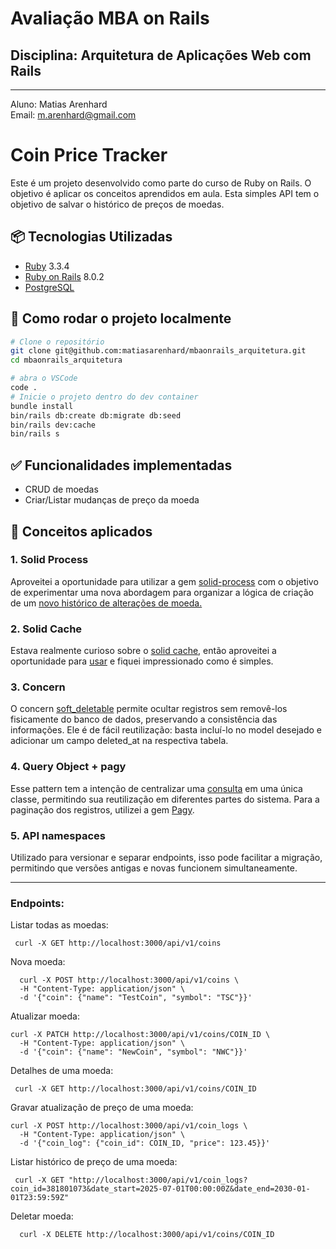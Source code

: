 # Avaliação MBA on Rails
## Disciplina: Arquitetura de Aplicações Web com Rails 
----------------------------------------
Aluno: Matias Arenhard <br/>
Email: m.arenhard@gmail.com

# Coin Price Tracker
Este é um projeto desenvolvido como parte do curso de Ruby on Rails. O objetivo é aplicar os conceitos aprendidos em aula. Esta simples API tem o objetivo de salvar o histórico de preços de moedas. 

## 📦 Tecnologias Utilizadas
- [Ruby](https://www.ruby-lang.org/pt/) 3.3.4
- [Ruby on Rails](https://rubyonrails.org/) 8.0.2
- [PostgreSQL](https://www.postgresql.org/) 

## 🚀 Como rodar o projeto localmente

```bash
# Clone o repositório
git clone git@github.com:matiasarenhard/mbaonrails_arquitetura.git
cd mbaonrails_arquitetura

# abra o VSCode
code .
# Inicie o projeto dentro do dev container
bundle install
bin/rails db:create db:migrate db:seed
bin/rails dev:cache
bin/rails s
```

## ✅ Funcionalidades implementadas
- CRUD de moedas
- Criar/Listar mudanças de preço da moeda

## 🧠 Conceitos aplicados

### 1. **Solid Process**
Aproveitei a oportunidade para utilizar a gem [solid-process](https://github.com/solid-process/solid-process) com o objetivo de experimentar uma nova abordagem para organizar a lógica de criação de um [novo histórico de alterações de moeda.](https://github.com/matiasarenhard/mbaonrails_arquitetura/blob/main/app/process/create_coin_log_process.rb)

### 2. **Solid Cache**
Estava realmente curioso sobre o [solid cache](https://github.com/rails/solid_cache), então aproveitei a oportunidade para [usar](https://github.com/matiasarenhard/mbaonrails_arquitetura/blob/main/app/queries/coin_log_query.rb#L11) e fiquei impressionado como é simples.

### 3. **Concern**
O concern [soft_deletable](https://github.com/matiasarenhard/mbaonrails_arquitetura/blob/main/app/models/concerns/soft_deletable.rb) permite ocultar registros sem removê-los fisicamente do banco de dados, preservando a consistência das informações. Ele é de fácil reutilização: basta incluí-lo no model desejado e adicionar um campo deleted_at na respectiva tabela.

### 4. **Query Object + pagy**
Esse pattern tem a intenção de centralizar uma [consulta](https://github.com/matiasarenhard/mbaonrails_arquitetura/blob/main/app/queries/coin_log_query.rb) em uma única classe, permitindo sua reutilização em diferentes partes do sistema. Para a paginação dos registros, utilizei a gem [Pagy](https://rubygems.org/gems/pagy/versions/0.6.0?locale=pt-BR).

### 5. **API namespaces**
Utilizado para versionar e separar endpoints, isso pode facilitar a migração, permitindo que versões antigas e novas funcionem simultaneamente.

----------------------------------------

### Endpoints: 
Listar todas as moedas: 
```
 curl -X GET http://localhost:3000/api/v1/coins
```
Nova moeda: 
```
  curl -X POST http://localhost:3000/api/v1/coins \
  -H "Content-Type: application/json" \
  -d '{"coin": {"name": "TestCoin", "symbol": "TSC"}}'
```
Atualizar moeda: 
```
curl -X PATCH http://localhost:3000/api/v1/coins/COIN_ID \
  -H "Content-Type: application/json" \
  -d '{"coin": {"name": "NewCoin", "symbol": "NWC"}}'
```
Detalhes de uma moeda: 
```
 curl -X GET http://localhost:3000/api/v1/coins/COIN_ID
```

Gravar atualização de preço de uma moeda: 
```
curl -X POST http://localhost:3000/api/v1/coin_logs \
  -H "Content-Type: application/json" \
  -d '{"coin_log": {"coin_id": COIN_ID, "price": 123.45}}'
```
Listar histórico de preço de uma moeda: 
```
 curl -X GET "http://localhost:3000/api/v1/coin_logs?coin_id=381801073&date_start=2025-07-01T00:00:00Z&date_end=2030-01-01T23:59:59Z"
```
Deletar moeda:
```
  curl -X DELETE http://localhost:3000/api/v1/coins/COIN_ID
```

